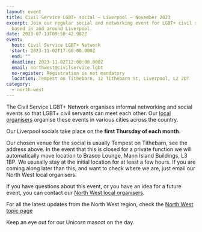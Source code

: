 ```yaml
---
layout: event
title: Civil Service LGBT+ social – Liverpool – November 2023
excerpt: Join our regular social and networking event for LGBT+ civil servants
  based in and around Liverpool.
date: 2023-07-13T09:50:42.982Z
event:
  host: Civil Service LGBT+ Network
  start: 2023-11-02T17:00:00.000Z
  end: ""
  deadline: 2023-11-02T12:00:00.000Z
  email: northwest@civilservice.lgbt
  no-register: Registration is not mandatory
  location: Tempest on Tithebarn, 12 Tithebarn St, Liverpool, L2 2DT
category:
  - north-west
---
```

The Civil Service LGBT+ Network organises informal networking and social events so that LGBT+ civil servants can meet each other. Our [local organisers](/team) organise these events in various cities across the country.

Our Liverpool socials take place on the **first Thursday of each month**. 

O﻿ur chosen venue for the social is usually Tempest on Tithebarn, see the address above. In the event that this is closed for a private function we will automatically move location to Brasco Lounge, Mann Island Buildings, L3 1BP. We ususally stay at the initial location for at least a few hours. If you are coming along later than this, and want to check where we are, just email our North West local organisers.

If you have questions about this event, or you have an idea for a future event, you can contact our [North West local organisers](mailto:northwest@civilservice.lgbt).

For all the latest updates from the North West region, check the [North West topic page](/topic/north-west)

Keep an eye out for our Unicorn mascot on the day.